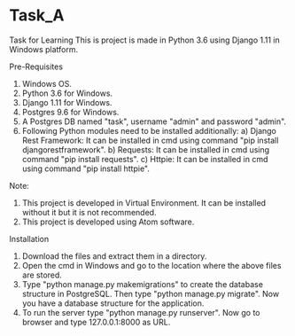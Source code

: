 # Task_A
Task for Learning
This is project is made in Python 3.6 using Django 1.11 in Windows platform.

Pre-Requisites
1. Windows OS.
2. Python 3.6 for Windows.
3. Django 1.11 for Windows.
4. Postgres 9.6 for Windows.
5. A Postgres DB named "task", username "admin" and password "admin".
6. Following Python modules need to be installed additionally:
  a) Django Rest Framework: It can be installed in cmd using command "pip install djangorestframework".
  b) Requests: It can be installed in cmd using command "pip install requests".
  c) Httpie: It can be installed in cmd using command "pip install httpie".

Note:
1. This project is developed in Virtual Environment. It can be installed without it but it is not recommended.
2. This project is developed using Atom software.

Installation
1. Download the files and extract them in a directory.
2. Open the cmd in Windows and go to the location where the above files are stored.
3. Type "python manage.py makemigrations" to create the database structure in PostgreSQL. Then type "python manage.py migrate". Now you      have a database structure for the application.
4. To run the server type "python manage.py runserver". Now go to browser and type 127.0.0.1:8000 as URL.
